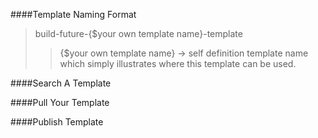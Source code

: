 ####Template Naming Format
>    build-future-{$your own template name}-template
>>   {$your own template name} -> self definition template name which simply illustrates where this template can be used.

####Search A Template

####Pull Your Template

####Publish Template


